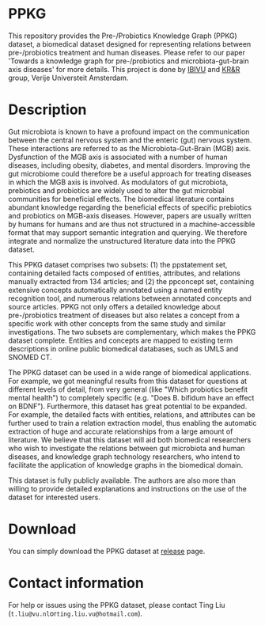 # PPKG
This repository provides the Pre-/Probiotics Knowledge Graph (PPKG) dataset, a biomedical dataset designed for representing relations between pre-/probiotics treatment and human diseases. Please refer to our paper 'Towards a knowledge graph for pre-/probiotics and microbiota-gut-brain axis diseases' for more details. This project is done by [IBIVU](http://www.ibi.vu.nl/) and [KR&R](https://krr.cs.vu.nl/) group, Verije Universteit Amsterdam.

# Description
Gut microbiota is known to have a profound impact on the communication between the central nervous system and the enteric (gut) nervous system. These interactions are referred to as the Microbiota-Gut-Brain (MGB) axis. Dysfunction of the MGB axis is associated with a number of human diseases, including obesity, diabetes, and mental disorders. Improving the gut microbiome could therefore be a useful approach for treating diseases in which the MGB axis is involved. As modulators of gut microbiota, prebiotics and probiotics are widely used to alter the gut microbial communities for beneficial effects. The biomedical literature contains abundant knowledge regarding the beneficial effects of specific prebiotics and probiotics on MGB-axis diseases. However, papers are usually written by humans for humans and are thus not structured in a machine-accessible format that may support semantic integration and querying. We therefore integrate and normalize the unstructured literature data into the PPKG dataset.

This PPKG dataset comprises two subsets: (1) the ppstatement set, containing detailed facts composed of entities, attributes, and relations manually extracted from 134 articles; and (2) the ppconcept set, containing extensive concepts automatically annotated using a named entity recognition tool, and numerous relations between annotated concepts and source articles. PPKG not only offers a detailed knowledge about pre-/probiotics treatment of diseases but also relates a concept from a specific work with other concepts from the same study and similar investigations. The two subsets are complementary, which makes the PPKG dataset complete. Entities and concepts are mapped to existing term descriptions in online public biomedical databases, such as UMLS and SNOMED CT.

The PPKG dataset can be used in a wide range of biomedical applications. For example, we got meaningful results from this dataset for questions at different levels of detail, from very general (like "Which probiotics benefit mental health") to completely specific (e.g. "Does B. bifidum have an effect on BDNF"). Furthermore, this dataset has great potential to be expanded. For example, the detailed facts with entities, relations, and attributes can be further used to train a relation extraction model, thus enabling the automatic extraction of huge and accurate relationships from a large amount of literature. We believe that this dataset will aid both biomedical researchers who wish to investigate the relations between gut microbiota and human diseases, and knowledge graph technology researchers, who intend to facilitate the application of knowledge graphs in the biomedical domain.

This dataset is fully publicly available. The authors are also more than willing to provide detailed explanations and instructions on the use of the dataset for interested users.

# Download
You can simply download the PPKG dataset at [release](https://github.com/tingcosmos/PPKG/releases) page.

# Contact information
For help or issues using the PPKG dataset, please contact Ting Liu (`t.liu@vu.nl`or`ting.liu.vu@hotmail.com`).

